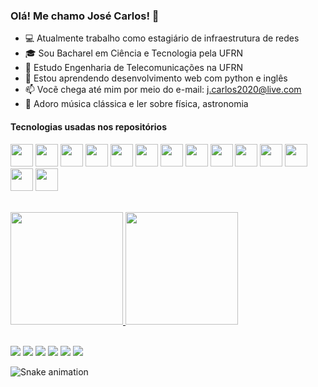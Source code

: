 ### Olá! Me chamo José Carlos! 👋

- :computer: Atualmente trabalho como estagiário de infraestrutura de redes
- :mortar_board: Sou Bacharel em Ciência e Tecnologia pela UFRN
- :satellite: Estudo Engenharia de Telecomunicações na UFRN
- 🌱 Estou aprendendo desenvolvimento web com python e inglês
- 📫 Vocẽ chega até mim por meio do e-mail: j.carlos2020@live.com
- :blue_heart: Adoro música clássica e ler sobre física, astronomia

#### Tecnologias usadas nos repositórios

<div>
  <img src="https://cdn.jsdelivr.net/gh/devicons/devicon/icons/python/python-original.svg" width="36" />
  <img src="https://cdn.jsdelivr.net/gh/devicons/devicon/icons/html5/html5-original.svg" width="36" />
  <img src="https://cdn.jsdelivr.net/gh/devicons/devicon/icons/vscode/vscode-original.svg" width="36" />
  <img src="https://cdn.jsdelivr.net/gh/devicons/devicon/icons/css3/css3-original.svg" width="36" />
  <img src="https://cdn.jsdelivr.net/gh/devicons/devicon/icons/dotnetcore/dotnetcore-original.svg" width="36" />
  <img src="https://cdn.jsdelivr.net/gh/devicons/devicon/icons/mysql/mysql-original.svg" width="36" />
  <img src="https://cdn.jsdelivr.net/gh/devicons/devicon/icons/googlecloud/googlecloud-original.svg" width="36" />
  <img src="https://cdn.jsdelivr.net/gh/devicons/devicon/icons/postgresql/postgresql-original.svg" width="36" />
  <img src="https://cdn.jsdelivr.net/gh/devicons/devicon/icons/git/git-original.svg" width="36" />
  <img src="https://cdn.jsdelivr.net/gh/devicons/devicon/icons/numpy/numpy-original.svg" width="36" />
  <img src="https://cdn.jsdelivr.net/gh/devicons/devicon/icons/javascript/javascript-original.svg" width="36" />
  <img src="https://cdn.jsdelivr.net/gh/devicons/devicon/icons/github/github-original.svg" width="36" />     
  <img src="https://cdn.jsdelivr.net/gh/devicons/devicon/icons/sqlite/sqlite-original.svg" width="36" />
  <img src="https://cdn.jsdelivr.net/gh/devicons/devicon/icons/visualstudio/visualstudio-plain.svg" width="36" />
</div>

<br>

<div>
  
  <a href="https://github.com/jcarlos21"><img height="180em" src="https://github-readme-stats.vercel.app/api?username=jcarlos21&show_icons=true&theme=tokyonight&include_all_commits=true&count_private=true"/>
  <img height="180em" src="https://github-readme-stats.vercel.app/api/top-langs/?username=jcarlos21&layout=compact&langs_count=7&theme=tokyonight"/>
</div>

<br>

<div>
  <a href = "mailto:j.carlos2020@live.com"><img src="https://img.shields.io/badge/Microsoft_Outlook-0078D4?style=for-the-badge&logo=microsoft-outlook&logoColor=white" target="_blank"></a>
  <a href = "mailto:carlosowen75@gmail.com"><img src="https://img.shields.io/badge/Gmail-D14836?style=for-the-badge&logo=gmail&logoColor=white" target="_blank"></a>
  <a href="https://www.linkedin.com/in/jose-santos2025/" target="_blank"><img src="https://img.shields.io/badge/-LinkedIn-%230077B5?style=for-the-badge&logo=linkedin&logoColor=white" target="_blank"></a>   
  <a href="https://www.instagram.com/j.carlos_santos/" target="_blank"><img src="https://img.shields.io/badge/-Instagram-%23E4405F?style=for-the-badge&logo=instagram&logoColor=white" target="_blank"></a>
  <a href="https://github.com/jcarlos21/" target="_blank"><img src="https://img.shields.io/badge/GitHub-100000?style=for-the-badge&logo=github&logoColor=white" target="_blank"></a>
  <a href="https://www.youtube.com/@carlosowen751" target="_blank"><img src="https://img.shields.io/badge/YouTube-FF0000?style=for-the-badge&logo=youtube&logoColor=white" target="_blank"></a>

  ![Snake animation](https://github.com/jcarlos21/jcarlos21/blob/output/github-contribution-grid-snake.svg)

</div>
  
